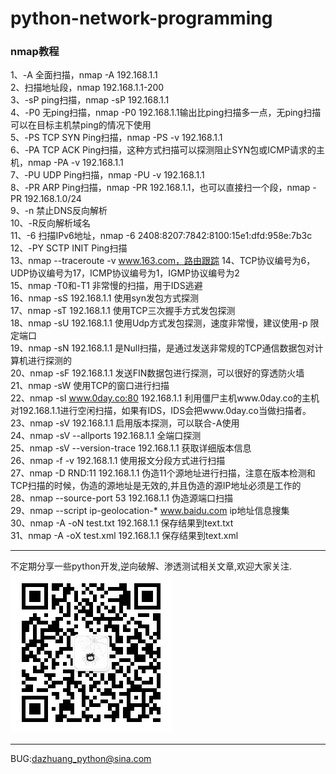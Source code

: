 # python-network-programming
### nmap教程
1、-A 全面扫描，nmap -A 192.168.1.1  
2、扫描地址段，nmap 192.168.1.1-200  
3、-sP ping扫描，nmap -sP 192.168.1.1  
4、-P0 无ping扫描，nmap -P0 192.168.1.1输出比ping扫描多一点，无ping扫描可以在目标主机禁ping的情况下使用  
5、-PS TCP SYN Ping扫描，nmap -PS -v 192.168.1.1  
6、-PA TCP ACK Ping扫描，这种方式扫描可以探测阻止SYN包或ICMP请求的主机，nmap -PA -v 192.168.1.1  
7、-PU UDP Ping扫描，nmap -PU -v 192.168.1.1  
8、-PR ARP Ping扫描，nmap -PR 192.168.1.1，也可以直接扫一个段，nmap -PR 192.168.1.0/24  
9、-n 禁止DNS反向解析  
10、-R反向解析域名  
11、-6 扫描IPv6地址，nmap -6 2408:8207:7842:8100:15e1:dfd:958e:7b3c  
12、-PY SCTP INIT Ping扫描  
13、nmap --traceroute -v www.163.com，路由跟踪
14、TCP协议编号为6，UDP协议编号为17，ICMP协议编号为1，IGMP协议编号为2  
15、nmap -T0和-T1 非常慢的扫描，用于IDS逃避  
16、nmap -sS 192.168.1.1 使用syn发包方式探测  
17、nmap -sT 192.168.1.1 使用TCP三次握手方式发包探测  
18、nmap -sU 192.168.1.1 使用Udp方式发包探测，速度非常慢，建议使用-p 限定端口  
19、nmap -sN 192.168.1.1 是Null扫描，是通过发送非常规的TCP通信数据包对计算机进行探测的  
20、nmap -sF 192.168.1.1 发送FIN数据包进行探测，可以很好的穿透防火墙  
21、nmap -sW 使用TCP的窗口进行扫描  
22、nmap -sI www.0day.co:80 192.168.1.1 利用僵尸主机www.0day.co的主机对192.168.1.1进行空闲扫描，如果有IDS，IDS会把www.0day.co当做扫描者。  
23、nmap -sV 192.168.1.1 启用版本探测，可以联合-A使用  
24、nmap -sV --allports 192.168.1.1 全端口探测  
25、nmap -sV --version-trace 192.168.1.1 获取详细版本信息  
26、nmap -f -v 192.168.1.1 使用报文分段方式进行扫描  
27、nmap -D RND:11 192.168.1.1 伪造11个源地址进行扫描，注意在版本检测和TCP扫描的时候，伪造的源地址是无效的,并且伪造的源IP地址必须是工作的  
28、nmap --source-port 53 192.168.1.1 伪造源端口扫描  
29、nmap --script ip-geolocation-* www.baidu.com ip地址信息搜集  
30、nmap -A -oN test.txt 192.168.1.1 保存结果到text.txt  
31、nmap -A -oX test.xml 192.168.1.1 保存结果到text.xml

***
不定期分享一些python开发,逆向破解、渗透测试相关文章,欢迎大家关注.  
![微信公众号](gongzhonghao.jpg)
***
BUG:dazhuang_python@sina.com